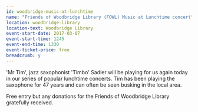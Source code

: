 ```yaml
---
id: woodbridge-music-at-lunchtime
name: "Friends of Woodbridge Library (FOWL) Music at Lunchtime concert"
location: woodbridge-library
location-text: Woodbridge Library
event-start-date: 2017-03-07
event-start-time: 1245
event-end-time: 1330
event-ticket-price: free
breadcrumb: y
---
```


'Mr Tim', jazz saxophonist 'Timbo' Sadler will be playing for us again today in our series of popular lunchtime concerts. Tim has been playing the saxophone for 47 years and can often be seen busking in the local area.  

Free entry but any donations for the Friends of Woodbridge Library gratefully received.
